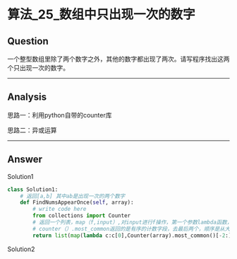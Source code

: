# 算法_25_数组中只出现一次的数字


## Question
一个整型数组里除了两个数字之外，其他的数字都出现了两次。请写程序找出这两个只出现一次的数字。

----

## Analysis
思路一：利用python自带的counter库

思路二：异或运算

----

## Answer
Solution1
```python
class Solution1:
    # 返回[a,b] 其中ab是出现一次的两个数字
    def FindNumsAppearOnce(self, array):
        # write code here
        from collections import Counter
        # 返回一个列表，map（f,input）,对input进行f操作，第一个参数lambda函数，意思取返回值中的第一个数，因为counter函数返回的是字典，
        # counter（）.most_common返回的是有序的计数字段，去最后两个，顺序是从大到小的。
        return list(map(lambda c:c[0],Counter(array).most_common()[-2:]))
```

Solution2
```python

```